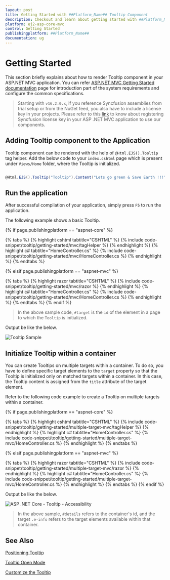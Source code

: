 ```yaml
---
layout: post
title: Getting Started with ##Platform_Name## Tooltip Component
description: Checkout and learn about getting started with ##Platform_Name## Tooltip component of Syncfusion Essential JS 2 and more details.
platform: ej2-asp-core-mvc
control: Getting Started
publishingplatform: ##Platform_Name##
documentation: ug
---
```



# Getting Started

This section briefly explains about how to render Tooltip component in your ASP.NET MVC application. You can refer [ASP.NET MVC Getting Started documentation](../getting-started/) page for introduction part of the system requirements and configure the common specifications.

> Starting with `v16.2.0.x`, if you reference Syncfusion assemblies from trial setup or from the NuGet feed, you also have to include a license key in your projects. Please refer to this [link](https://help.syncfusion.com/common/essential-studio/licensing/license-key) to know about registering Syncfusion license key in your ASP .NET MVC application to use our components.

## Adding Tooltip component to the Application

Tooltip component can be rendered with the help of `@Html.EJS().Tooltip` tag helper. Add the below code to your `index.cshtml` page which is present under `Views/Home` folder, where the Tooltip is initialized.

```cs

@Html.EJS().Tooltip("Tooltip").Content("Lets go green & Save Earth !!!").ContentTemplate(@<span id='target'>Show Tooltip</span>).Render()

```

## Run the application

 After successful compilation of your application, simply press `F5` to run the application.

The following example shows a basic Tooltip.

{% if page.publishingplatform == "aspnet-core" %}

{% tabs %}
{% highlight cshtml tabtitle="CSHTML" %}
{% include code-snippet/tooltip/getting-started/mvc/tagHelper %}
{% endhighlight %}
{% highlight c# tabtitle="HomeController.cs" %}
{% include code-snippet/tooltip/getting-started/mvc/HomeController.cs %}
{% endhighlight %}
{% endtabs %}

{% elsif page.publishingplatform == "aspnet-mvc" %}

{% tabs %}
{% highlight razor tabtitle="CSHTML" %}
{% include code-snippet/tooltip/getting-started/mvc/razor %}
{% endhighlight %}
{% highlight c# tabtitle="HomeController.cs" %}
{% include code-snippet/tooltip/getting-started/mvc/HomeController.cs %}
{% endhighlight %}
{% endtabs %}
{% endif %}



> In the above sample code, `#target` is the `id` of the element in a page to which the `Tooltip` is initialized.

Output be like the below.

![Tooltip Sample](./images/tooltip.PNG)

## Initialize Tooltip within a container

You can create Tooltips on multiple targets within a container. To do so, you have to define specific target elements to the `target` property so that the Tooltip is initialized only on matched targets within a container. In this case, the Tooltip content is assigned from the `title` attribute of the target element.

Refer to the following code example to create a Tooltip on multiple targets within a container.

{% if page.publishingplatform == "aspnet-core" %}

{% tabs %}
{% highlight cshtml tabtitle="CSHTML" %}
{% include code-snippet/tooltip/getting-started/multiple-target-mvc/tagHelper %}
{% endhighlight %}
{% highlight c# tabtitle="HomeController.cs" %}
{% include code-snippet/tooltip/getting-started/multiple-target-mvc/HomeController.cs %}
{% endhighlight %}
{% endtabs %}

{% elsif page.publishingplatform == "aspnet-mvc" %}

{% tabs %}
{% highlight razor tabtitle="CSHTML" %}
{% include code-snippet/tooltip/getting-started/multiple-target-mvc/razor %}
{% endhighlight %}
{% highlight c# tabtitle="HomeController.cs" %}
{% include code-snippet/tooltip/getting-started/multiple-target-mvc/HomeController.cs %}
{% endhighlight %}
{% endtabs %}
{% endif %}



Output be like the below.

![ASP .NET Core - Tooltip - Accessibility](./images/tooltip-container.png)

> In the above sample, `#details` refers to the container's id, and the target `.e-info` refers to the target elements available within that container.

## See Also

[Positioning Tooltip](./position)

[Tooltip Open Mode](./open-mode)

[Customize the Tooltip](./customization)